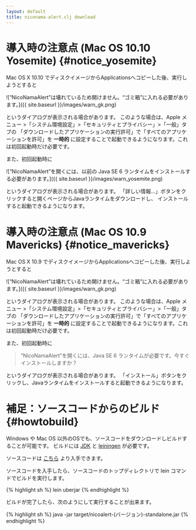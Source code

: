 ```yaml
---
layout: default
title: niconama-alert.clj download
---
```


導入時の注意点 (Mac OS 10.10 Yosemite) {#notice_yosemite}
===============================================

Mac OS X 10.10 でディスクイメージからApplicationsへコピーした後、実行しようとすると

![“NicoNamaAlert”は壊れているため開けません。“ゴミ箱”に入れる必要があります。]({{ site.baseurl }}/images/warn_gk.png)

というダイアログが表示される場合があります。
このような場合は、Apple メニュー >「システム環境設定」>「セキュリティとプライバシー」>「一般」タブの
「ダウンロードしたアプリケーションの実行許可」で「すべてのアプリケーションを許可」を
__一時的__ に設定することで起動できるようになります。これは初回起動時だけ必要です。

また、初回起動時に
 
![“NicoNamaAlert”を開くには、以前の Java SE 6 ランタイムをインストールする必要があります。]({{ site.baseurl }}/images/warn_yosemite.png)

というダイアログが表示される場合があります。
「詳しい情報...」ボタンをクリックすると開くページからJavaランタイムをダウンロードし、
インストールすると起動できるようになります。


導入時の注意点 (Mac OS 10.9 Mavericks) {#notice_mavericks}
================================================

Mac OS X 10.9 でディスクイメージからApplicationsへコピーした後、実行しようとすると

![“NicoNamaAlert”は壊れているため開けません。“ゴミ箱”に入れる必要があります。]({{ site.baseurl }}/images/warn_gk.png)

というダイアログが表示される場合があります。
このような場合は、Apple メニュー >「システム環境設定」>「セキュリティとプライバシー」>「一般」タブの
「ダウンロードしたアプリケーションの実行許可」で「すべてのアプリケーションを許可」を
__一時的__ に設定することで起動できるようになります。これは初回起動時だけ必要です。

また、初回起動時に

> “NicoNamaAlert”を開くには、Java SE 6 ランタイムが必要です。今すぐインストールしますか？

というダイアログが表示される場合があります。
「インストール」ボタンをクリックし、Javaランタイムをインストールすると起動できるようになります。


補足：ソースコードからのビルド {#howtobuild}
======================================

Windows や Mac OS 以外のOSでも、ソースコードをダウンロードしビルドすることが可能です。
ビルドには [JDK](http://www.oracle.com/technetwork/java/javase/downloads/index.html) と
[leiningen](http://leiningen.org/) が必要です。

ソースコードは [こちら](https://github.com/sgr/niconama-alert) より入手できます。

ソースコードを入手したら、ソースコードのトップディレクトリで lein コマンドでビルドを実行します。

{% highlight sh %}
lein uberjar
{% endhighlight %}

ビルドが完了したら、次のようにして実行することが出来ます。

{% highlight sh %}
java -jar target/nicoalert-(バージョン)-standalone.jar
{% endhighlight %}

